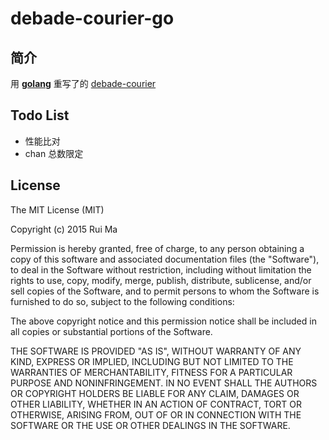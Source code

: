 # debade-courier-go

## 简介

用 **[golang](http://golang.org)** 重写了的 [debade-courier](https://github.com/iamfat/debade-courier)

## Todo List

* 性能比对
* chan 总数限定

## License

The MIT License (MIT)

Copyright (c) 2015 Rui Ma

Permission is hereby granted, free of charge, to any person obtaining a copy
of this software and associated documentation files (the "Software"), to deal
in the Software without restriction, including without limitation the rights
to use, copy, modify, merge, publish, distribute, sublicense, and/or sell
copies of the Software, and to permit persons to whom the Software is
furnished to do so, subject to the following conditions:

The above copyright notice and this permission notice shall be included in all
copies or substantial portions of the Software.

THE SOFTWARE IS PROVIDED "AS IS", WITHOUT WARRANTY OF ANY KIND, EXPRESS OR
IMPLIED, INCLUDING BUT NOT LIMITED TO THE WARRANTIES OF MERCHANTABILITY,
FITNESS FOR A PARTICULAR PURPOSE AND NONINFRINGEMENT. IN NO EVENT SHALL THE
AUTHORS OR COPYRIGHT HOLDERS BE LIABLE FOR ANY CLAIM, DAMAGES OR OTHER
LIABILITY, WHETHER IN AN ACTION OF CONTRACT, TORT OR OTHERWISE, ARISING FROM,
OUT OF OR IN CONNECTION WITH THE SOFTWARE OR THE USE OR OTHER DEALINGS IN THE
SOFTWARE.
